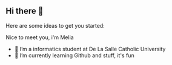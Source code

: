 ## Hi there 👋

Here are some ideas to get you started:

Nice to meet you, i'm Melia <br>
- 🔭 I’m a informatics student at De La Salle Catholic University <br>
- 🌱 I’m currently learning Github and stuff, it's fun <br>



